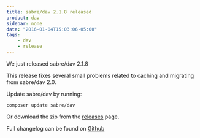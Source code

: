 ```yaml
---
title: sabre/dav 2.1.8 released
product: dav
sidebar: none
date: "2016-01-04T15:03:06-05:00"
tags:
    - dav
    - release
---
```


We just released sabre/dav 2.1.8

This release fixes several small problems related to caching and migrating
from sabre/dav 2.0.

Update sabre/dav by running:

    composer update sabre/dav

Or download the zip from the [releases][2] page.

Full changelog can be found on [Github][1]

[1]: https://github.com/sabre-io/dav/blob/2.1.8/ChangeLog.md
[2]: https://github.com/sabre-io/dav/releases
